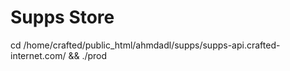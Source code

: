 # Supps Store

cd /home/crafted/public_html/ahmdadl/supps/supps-api.crafted-internet.com/ && ./prod
